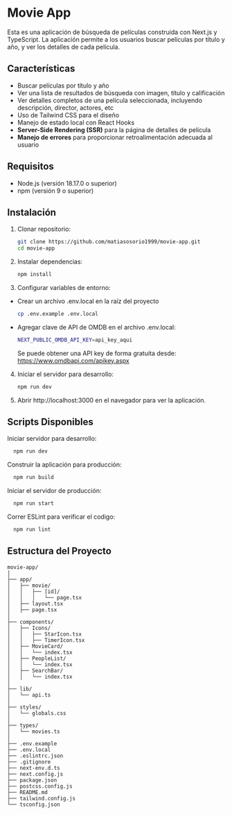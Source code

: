 # Movie App

Esta es una aplicación de búsqueda de películas construida con Next.js y TypeScript. La aplicación permite a los usuarios buscar películas por título y año, y ver los detalles de cada película.

## Características

- Buscar películas por título y año
- Ver una lista de resultados de búsqueda con imagen, título y calificación
- Ver detalles completos de una película seleccionada, incluyendo descripción, director, actores, etc
- Uso de Tailwind CSS para el diseño
- Manejo de estado local con React Hooks
- **Server-Side Rendering (SSR)** para la página de detalles de película
- **Manejo de errores** para proporcionar retroalimentación adecuada al usuario

## Requisitos

- Node.js (versión 18.17.0 o superior)
- npm (versión 9 o superior)

## Instalación

1. Clonar repositorio:
   ```bash
   git clone https://github.com/matiasosorio1999/movie-app.git
   cd movie-app
   ```

2. Instalar dependencias:
    ```bash
    npm install
    ```
3. Configurar variables de entorno:
  - Crear un archivo .env.local en la raíz del proyecto
    ```bash
    cp .env.example .env.local
    ```
  - Agregar clave de API de OMDB en el archivo .env.local:
    ```bash
    NEXT_PUBLIC_OMDB_API_KEY=api_key_aqui
    ```
    Se puede obtener una API key de forma gratuita desde: https://www.omdbapi.com/apikey.aspx

4. Iniciar el servidor para desarrollo:
    ```bash
    npm run dev
    ```

5. Abrir http://localhost:3000 en el navegador para ver la aplicación.

## Scripts Disponibles
Iniciar servidor para desarrollo:
  ```bash
    npm run dev
  ```
Construir la aplicación para producción:
  ```bash
    npm run build
  ```
Iniciar el servidor de producción:
  ```bash
    npm run start
  ```
Correr ESLint para verificar el codigo:
  ```bash
    npm run lint
  ```
## Estructura del Proyecto
```
movie-app/
│
├── app/
│   ├── movie/
│   │   ├── [id]/
│   │   │   └── page.tsx
│   ├── layout.tsx
│   ├── page.tsx
│
├── components/
│   ├── Icons/
│   │   ├── StarIcon.tsx
│   │   ├── TimerIcon.tsx
│   ├── MovieCard/
│   │   └── index.tsx
│   ├── PeopleList/
│   │   └── index.tsx
│   ├── SearchBar/
│   │   └── index.tsx
│
├── lib/
│   └── api.ts
│
├── styles/
│   └── globals.css
│
├── types/
│   └── movies.ts
│
├── .env.example
├── .env.local
├── .eslintrc.json
├── .gitignore
├── next-env.d.ts
├── next.config.js
├── package.json
├── postcss.config.js
├── README.md
├── tailwind.config.js
└── tsconfig.json
```
